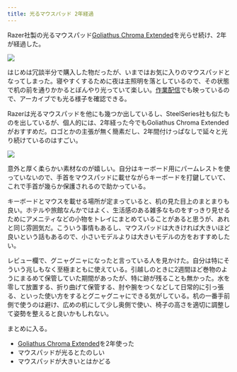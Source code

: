 ```yaml
---
title: 光るマウスパッド 2年経過
---
```

Razer社製の光るマウスパッド[Goliathus Chroma Extended](https://www.amazon.co.jp/dp/B07JJ4RG2T)を光らせ続け、2年が経過した。

![](https://lh3.googleusercontent.com/docs/ADP-6oHmyEj-V_q_ADd-dS6yGcqdENIjMpAz_zq1BZU5RLOOIvGoLkuniTYDUEBjcUfLkd08GGnuHMn2ZSUk3MYTF7Ay0Bjmk7w2r9ItSj4JIrb5pQ3e4UIBYC1NzCMFTyNtbFzfB_ihoYrsxINydjODCOU48gMF-WeKmIYH6jfELU8XgCX3HT8t8BzSUI2ZOt8_bFqu2RwZg5ClQBC3Mj83e-RKa_LxW9rqo2fyL7UDhtfUQnRanof3eP6L2vOwhNJuNdZdY57qbwwG67kOjbzAnoV8Gw8i4QyafhSF17L1BjgvLegXH_YviN3mVFbDdTs4hqvc5uOSPD_OSpZCTjYuTbvrvtAx1LiTPnpCObIsYO_otrahCqbBtBVaIy707NWML-fTS7pXI029zRUzcWo030WKpxUHlI-NuZpXeN1Mcn2qIIVl18mZ-_iy3tSRaJMnUwSCM1_uwIQrPy6K6DdGM70IINg6z89eFkhSt3n6FRYmygqL2tsnUo8k1YHlZEzrkpmLP6ucotD9eC2pT3_SsbnA6TIrxtPvhKVgl-jECqqIzw-s6Nj8okuvQo1G26hmsbXiipG5qvcSAwl7PUO5i9zMCytE0vmLjlbTtKL1aWPqsRmXEeMF9PYsG18cc-qjYfGzGEPaF30ZUq_OsS-h23jgbDqCNTJn2FiuKM3bhm-Uo8ZM38S5R-VOdheGQWMQGtcUy63GiWIUkL__INhiBBdiIMJMtueQ1k_n1vvt_pLSl3wf1EdgAHYR65fcv5cjDaljvDKTOejN_COAf7USBqnL-vBel6v0XngvsIOWwBanwK_sM5bzbZyjomp4opCX9MaHXHNzCieK7rfX70o63585dcozWUvK-lcR8oQ2qKhQhPh6gHDBDvtV8F85HJcgKFi4nVvJI9SPEL_YlOqxaWt5GfDo8JZCBQCOUKy0AV1edDW9iTpOgImLRGPpc2iT8SGBDFOtLaM8YkJwH2RF06YfWjZPp8BVCG6D8Pvp9qu7HP1On_jx_oIp8dFbCkfA6a4dwaFwqe0X0zVvQBLdZ3UFMFMcSe5WLibMhlmLhZDQgUHyQDtlLlOszQdscBJBeTJeeETJshQmM0sIDpCLat3hro3RdbwRYgnZZ1xtJ5_VZdM5qYCsb0XBDu4W9OA_J8lS-hlingrzdNAN_ppMVyblt_NBUpxT_98T4glvx-A7e9Z4bfsfWeZS_ZycrXzlR6l87tCXHcTIGh-jCiOORJ0a9Pi774YMrcw9K_2768jgagod)

はじめは冗談半分で購入した物だったが、いまではお気に入りのマウスパッドとなってしまった。寝やすくするために夜は主照明を落としているので、その状態で机の前を通りかかるとぼんやり光っていて楽しい。[作業配信](https://www.youtube.com/c/r7kamura)でも映っているので、アーカイブでも光る様子を確認できる。

Razerは光るマウスパッドを他にも幾つか出しているし、SteelSeries社も似たものを出しているが、個人的には、2年経った今でもGoliathus Chroma Extendedがおすすめだ。ロゴとかの主張が無く簡素だし、2年間付けっぱなしで延々と光り続けているのはすごい。

![](https://lh3.googleusercontent.com/docs/ADP-6oGAaCBxaQeROaDUh2ziTqGJTTICD7hdGnGsKZSe6WGDD7cdcEHkqXAWB27Vvz6nbfJUuIexqDksCcZ2DYI_jCN1OAPKw_fnRJac74BUg7cE4BupEu8sid_uYTPuPeWL0F5KcaO-dEM8Le2Xgxb34Tz6FjpiRFGM2UXqdFYSIuY5pHIRDXJsYXxmSd_jDURh43XbTIkadm8K5SshTR0YvNqN1_tLA5p_PoEbuMDuycc1CN_9yNEZrSUFo5zzXXmDp8AA6g9fVK6IEkJgeOBcggoPEMRus_Dw0-ezdY4wE9cZytwAmySDtlnBiJqdq5DW7_3p6IEz742t6WsV6JJq1nEZ_5XJq_VF9uSDaO3ro5njC9S-bugQKmKOG6TqRXaReTiq2zX6Xw8QcL9Yp1hNbP3HjqBduMOvU8hM8GTNWM2lzMb13hoAH1SeDzwT6OtCq1tVEGuSJFFJfBp9HBIW8VclUkmlAmI8bju-c6Fi_Ed5JzZz_4O9qWxW8ZS7J-98j6wCDYhL00zjBOwkKLggdcmfQicnAvvpuxN9WPlS2tUDXyQqJPeXzw3OtcjHloZaPhJ3EuoMVZXYFqMlxsEkI4mOALav02MSzRpf1HWMmyDRcoqXA2ypdetnsSNh4JAuUpfxXOBv4HzR4GNbeUBP0nbr0eBxbIg-qWLtosiVRSR8B5UJyWjYE2ME_1Gdkgr9GCquksp0Sf587Xj5ud9LYw6RjebOeHuYZTHL-kRvfVwYscV6pToy2rzlJAh0xim-FEOcXnjH7uXfUeqd0PrR3A6JmcX4pj6S87gStdfx1ydXvzx_GyUTcAlxkcYS2kfsGokV6wne0hc746pMXdQM0B8vj1uYbQ1DigfxbP1tMgY40IFAhTPTSvyNjE9J8rl6vBxvkzVKESaXm7dwTSVEpqU4ioaYHyIAYjN4rIJLwIuAuYWnxTcaTdbu7qxxjsk5ZSw78RLycd1dwZGQuzAb9HS7qA7NUStpU-lKM1ALgfS3oIgkn_YmkJitVfV6zb6Ob3lgOeG8ZN9fyNKSkqGbw3bduNj0onD05JcU_iRMqA9FVimqejaDdMMJRNfdy9OMeXDatFpw9p1rki74SijV9M46bQyMqLn4ZQd-sRVsz4slWa02yaXDjvFiE6LD-1YWsbleZFGAyFNzJJlzKXh__cXL5sNv-zf8dsgH86xnX-0CFUbVu1R-K9_bEVfZM9tKXhSmZZHwea266fvyEfgut8E4sNFphuckA7j5jMRVvM5BpJrj)

意外と厚く柔らかい素材なのが嬉しい。自分はキーボード用にパームレストを使っていないので、手首をマウスパッドに載せながらキーボードを打鍵していて、これで手首が幾らか保護されるので助かっている。

キーボードとマウスを載せる場所が定まっていると、机の見た目上のまとまりも良い。ホテルや旅館なんかではよく、生活感のある雑多なものをすっきり見せるためにアメニティなどの小物をトレイにまとめていることがあると思うが、あれと同じ雰囲気だ。こういう事情もあるし、マウスパッドは大きければ大きいほど良いという話もあるので、小さいモデルよりは大きいモデルの方をおすすめしたい。

レビュー欄で、グニャグニャになったと言っている人を見かけた。自分は特にそういう兆しもなく至極まともに使えている。引越しのときに2週間ほど巻物のようにまるめて保管していた期間があったが、特に跡が残ることも無かった。水を零して放置する、折り曲げて保管する、肘や腕をつくなどして日常的に引っ張る、といった使い方をするとグニャグニャにできる気がしている。机の一番手前側で使うのは避け、広めの机にして少し奥側で使い、椅子の高さを適切に調整して姿勢を整えると良いかもしれない。

まとめに入る。

*   [Goliathus Chroma Extended](https://www.amazon.co.jp/dp/B07JJ4RG2T)を2年使った
*   マウスパッドが光るとたのしい
*   マウスパッドが大きいとはかどる
